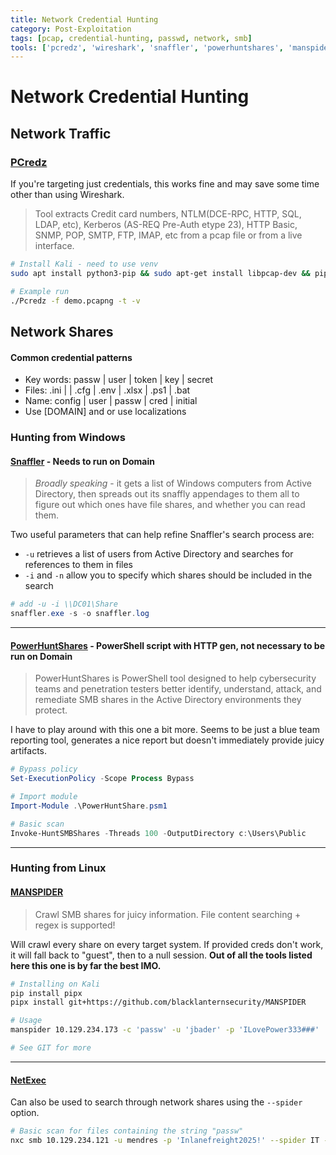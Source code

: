 ```yaml
---
title: Network Credential Hunting
category: Post-Exploitation
tags: [pcap, credential-hunting, passwd, network, smb]
tools: ['pcredz', 'wireshark', 'snaffler', 'powerhuntshares', 'manspider', 'netexec']
---
```


# Network Credential Hunting

## Network Traffic

### [PCredz](https://github.com/lgandx/PCredz)

If you're targeting just credentials, this works fine and may save some time other than using Wireshark.

> Tool extracts Credit card numbers, NTLM(DCE-RPC, HTTP, SQL, LDAP, etc), Kerberos (AS-REQ Pre-Auth etype 23), HTTP Basic, SNMP, POP, SMTP, FTP,  IMAP, etc from a pcap file or from a live interface.

```bash
# Install Kali - need to use venv
sudo apt install python3-pip && sudo apt-get install libpcap-dev && pip3 install Cython && pip3 install python-libpcap

# Example run
./Pcredz -f demo.pcapng -t -v
```

## Network Shares

#### Common credential patterns

- Key words: passw | user | token | key | secret
- Files: .ini | | .cfg | .env | .xlsx | .ps1 | .bat
- Name: config | user | passw | cred | initial
- Use [DOMAIN\] and or use localizations

### Hunting from Windows

#### [Snaffler](https://github.com/SnaffCon/Snaffler) - Needs to run on Domain

> *Broadly speaking* - it gets a list of Windows  computers from Active Directory, then spreads out its snaffly appendages to them all to figure out which ones have file shares, and whether you  can read them.

Two useful parameters that can help refine Snaffler's search process are:

- `-u` retrieves a list of users from Active Directory and searches for references to them in files
- `-i` and `-n` allow you to specify which shares should be included in the search

```powershell
# add -u -i \\DC01\Share
snaffler.exe -s -o snaffler.log
```

---

#### [PowerHuntShares](https://github.com/NetSPI/PowerHuntShares) - PowerShell script with HTTP gen, not necessary to be run on Domain

> PowerHuntShares is PowerShell tool designed to help cybersecurity teams  and penetration testers better identify, understand, attack, and  remediate SMB shares in the Active Directory environments they protect. 

I have to play around with this one a bit more. Seems to be just a blue team reporting tool, generates a nice report but doesn't immediately provide juicy artifacts.

```powershell
# Bypass policy
Set-ExecutionPolicy -Scope Process Bypass

# Import module
Import-Module .\PowerHuntShare.psm1

# Basic scan
Invoke-HuntSMBShares -Threads 100 -OutputDirectory c:\Users\Public
```

---

### Hunting from Linux

#### [MANSPIDER](https://github.com/blacklanternsecurity/MANSPIDER)

> Crawl SMB shares for juicy information. File content searching + regex is supported!

Will crawl every share on every target system. If provided creds don't work,  it will fall back to "guest", then to a null session. 
**Out of all the tools listed here this one is by far the best IMO.**

```bash
# Installing on Kali
pip install pipx
pipx install git+https://github.com/blacklanternsecurity/MANSPIDER

# Usage
manspider 10.129.234.173 -c 'passw' -u 'jbader' -p 'ILovePower333###'

# See GIT for more
```

---

#### [NetExec](https://www.netexec.wiki/smb-protocol/spidering-shares)

Can also be used to search through network shares using the `--spider` option.

```bash
# Basic scan for files containing the string "passw"
nxc smb 10.129.234.121 -u mendres -p 'Inlanefreight2025!' --spider IT --content --pattern "passw"
```

